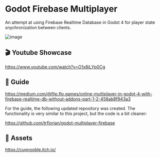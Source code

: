# Godot Firebase Multiplayer

An attempt at using Firebase Realtime Database in Godot 4 for player state snychronization between clients.

![image](https://github.com/trflorian/multiplayer-firebase/assets/27728267/405fbfbc-b3a5-41ef-83a6-3393edcc23e8)

## 🎬 Youtube Showcase
https://www.youtube.com/watch?v=O1x8iLYp0Cg

## 📰 Guide
https://medium.com/@flip.flo.games/online-multiplayer-in-godot-4-with-firebase-realtime-db-without-addons-part-1-2-458ab8f943a3

For the guide, the following updated repository was created. The functionality is very similar to this project, but the code is a bit cleaner:

https://github.com/trflorian/godot-multiplayer-firebase

## 🎨 Assets
https://cupnooble.itch.io/
